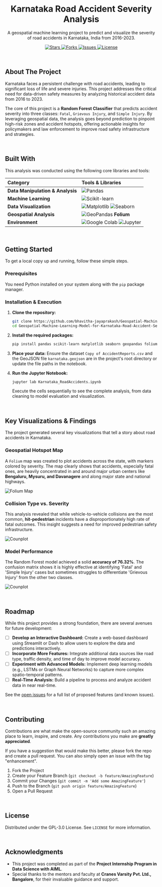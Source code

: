 <h1 align="center">Karnataka Road Accident Severity Analysis</h1>

<p align="center">
  A geospatial machine learning project to predict and visualize the severity of road accidents in Karnataka, India from 2016-2023.
</p>

<p align="center">
  <a href="https://github.com/bhavitha-jayaprakash/Geospatial-Machine-Learning-Model-for-Karnataka-Road-Accident-Severity-2016-2023/stargazers">
    <img src="https://img.shields.io/github/stars/bhavitha-jayaprakash/Geospatial-Machine-Learning-Model-for-Karnataka-Road-Accident-Severity-2016-2023?style=for-the-badge" alt="Stars">
  </a>
  <a href="https://github.com/bhavitha-jayaprakash/Geospatial-Machine-Learning-Model-for-Karnataka-Road-Accident-Severity-2016-2023/network/members">
    <img src="https://img.shields.io/github/forks/bhavitha-jayaprakash/Geospatial-Machine-Learning-Model-for-Karnataka-Road-Accident-Severity-2016-2023?style=for-the-badge" alt="Forks">
  </a>
  <a href="https://github.com/bhavitha-jayaprakash/Geospatial-Machine-Learning-Model-for-Karnataka-Road-Accident-Severity-2016-2023/issues">
    <img src="https://img.shields.io/github/issues/bhavitha-jayaprakash/Geospatial-Machine-Learning-Model-for-Karnataka-Road-Accident-Severity-2016-2023?style=for-the-badge" alt="Issues">
  </a>
  <a href="https://github.com/bhavitha-jayaprakash/Geospatial-Machine-Learning-Model-for-Karnataka-Road-Accident-Severity-2016-2023/blob/main/LICENSE">
    <img src="https://img.shields.io/github/license/bhavitha-jayaprakash/Geospatial-Machine-Learning-Model-for-Karnataka-Road-Accident-Severity-2016-2023?style=for-the-badge" alt="License">
  </a>
</p>
<br>

## About The Project

Karnataka faces a persistent challenge with road accidents, leading to significant loss of life and severe injuries. This project addresses the critical need for data-driven safety measures by analyzing historical accident data from 2016 to 2023.

The core of this project is a **Random Forest Classifier** that predicts accident severity into three classes: `Fatal`, `Grievous Injury`, and `Simple Injury`. By leveraging geospatial data, the analysis goes beyond prediction to pinpoint high-risk zones and accident hotspots, offering actionable insights for policymakers and law enforcement to improve road safety infrastructure and strategies.

<br>

## Built With

This analysis was conducted using the following core libraries and tools:

| Category                      | Tools & Libraries                                                                                                                                                                                                                                     |
| :---------------------------- | :---------------------------------------------------------------------------------------------------------------------------------------------------------------------------------------------------------------------------------------------------- |
| **Data Manipulation & Analysis** | ![Pandas](https://img.shields.io/badge/Pandas-2C2D72?style=for-the-badge&logo=pandas&logoColor=white)                                                                                                                                                    |
| **Machine Learning** | ![Scikit-learn](https://img.shields.io/badge/scikit--learn-%23F7931E?style=for-the-badge&logo=scikit-learn&logoColor=white)                                                                                                                                  |
| **Data Visualization** | ![Matplotlib](https://img.shields.io/badge/Matplotlib-%23ffffff.svg?style=for-the-badge&logo=Matplotlib&logoColor=black) ![Seaborn](https://img.shields.io/badge/Seaborn-3776AB?style=for-the-badge&logo=seaborn&logoColor=white)                         |
| **Geospatial Analysis** | ![GeoPandas](https://img.shields.io/badge/GeoPandas-139454?style=for-the-badge&logo=geopandas&logoColor=white) **Folium** |
| **Environment** | ![Google Colab](https://img.shields.io/badge/Google%20Colab-F9AB00?style=for-the-badge&logo=googlecolab&logoColor=black) ![Jupyter](https://img.shields.io/badge/Jupyter-F37626.svg?&style=for-the-badge&logo=Jupyter&logoColor=white) |

<br>

## Getting Started

To get a local copy up and running, follow these simple steps.

### Prerequisites

You need Python installed on your system along with the `pip` package manager.

### Installation & Execution

1.  **Clone the repository:**
    ```sh
    git clone https://github.com/bhavitha-jayaprakash/Geospatial-Machine-Learning-Model-for-Karnataka-Road-Accident-Severity-2016-2023.git
    cd Geospatial-Machine-Learning-Model-for-Karnataka-Road-Accident-Severity-2016-2023
    ```
2.  **Install the required packages:**
    ```sh
    pip install pandas scikit-learn matplotlib seaborn geopandas folium jupyterlab
    ```
3.  **Place your data:**
    Ensure the dataset `Copy of AccidentReports.csv` and the GeoJSON file `karnataka.geojson` are in the project's root directory or update the file paths in the notebook.

4.  **Run the Jupyter Notebook:**
    ```sh
    jupyter lab Karnataka_RoadAccidents.ipynb
    ```
    Execute the cells sequentially to see the complete analysis, from data cleaning to model evaluation and visualization.

<br>

## Key Visualizations & Findings

The project generated several key visualizations that tell a story about road accidents in Karnataka.

### Geospatial Hotspot Map

A `Folium` map was created to plot accidents across the state, with markers colored by severity. The map clearly shows that accidents, especially fatal ones, are heavily concentrated in and around major urban centers like **Bengaluru, Mysuru, and Davanagere** and along major state and national highways.

![Folium Map](src/map.png)

### Collision Type vs. Severity

This analysis revealed that while vehicle-to-vehicle collisions are the most common, **hit-pedestrian** incidents have a disproportionately high rate of fatal outcomes. This insight suggests a need for improved pedestrian safety infrastructure.

![Counplot](src/countplot.png)

### Model Performance

The Random Forest model achieved a solid **accuracy of 76.32%**. The confusion matrix shows it is highly effective at identifying 'Fatal' and 'Simple Injury' cases but sometimes struggles to differentiate 'Grievous Injury' from the other two classes.

![Counplot](src/confusionmatrix.png)

<br>

## Roadmap

While this project provides a strong foundation, there are several avenues for future development:
- [ ] **Develop an Interactive Dashboard:** Create a web-based dashboard using Streamlit or Dash to allow users to explore the data and predictions interactively.
- [ ] **Incorporate More Features:** Integrate additional data sources like road type, traffic density, and time of day to improve model accuracy.
- [ ] **Experiment with Advanced Models:** Implement deep learning models (e.g., LSTMs or Graph Neural Networks) to capture more complex spatio-temporal patterns.
- [ ] **Real-Time Analysis:** Build a pipeline to process and analyze accident data in near real-time.

See the [open issues](https://github.com/bhavitha-jayaprakash/Geospatial-Machine-Learning-Model-for-Karnataka-Road-Accident-Severity-2016-2023/issues) for a full list of proposed features (and known issues).

<br>

## Contributing

Contributions are what make the open-source community such an amazing place to learn, inspire, and create. Any contributions you make are **greatly appreciated**.

If you have a suggestion that would make this better, please fork the repo and create a pull request. You can also simply open an issue with the tag "enhancement".

1.  Fork the Project
2.  Create your Feature Branch (`git checkout -b feature/AmazingFeature`)
3.  Commit your Changes (`git commit -m 'Add some AmazingFeature'`)
4.  Push to the Branch (`git push origin feature/AmazingFeature`)
5.  Open a Pull Request

<br>

## License

Distributed under the GPL-3.0 License. See `LICENSE` for more information.

<br>

## Acknowledgments

* This project was completed as part of the **Project Internship Program in Data Science with AIML**.
* Special thanks to the mentors and faculty at **Cranes Varsity Pvt. Ltd., Bangalore**, for their invaluable guidance and support.
